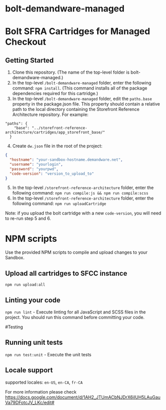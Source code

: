 # bolt-demandware-managed

# Bolt SFRA Cartridges for Managed Checkout

## Getting Started

1. Clone this repository. (The name of the top-level folder is bolt\-demandware-managed.)
2. In the top-level `/bolt-demandware-managed` folder, enter the following command: `npm install`. (This command installs all of the package dependencies required for this cartridge.)
3. In the top-level `/bolt-demandware-managed` folder, edit the `paths.base` property in the package.json file. This property should contain a relative path to the local directory containing the Storefront Reference Architecture repository. For example:

```
"paths": {
    "base": "../storefront-reference-architecture/cartridges/app_storefront_base/"
  }
```

4. Create `dw.json` file in the root of the project:

```json
{
  "hostname": "your-sandbox-hostname.demandware.net",
  "username": "yourlogin",
  "password": "yourpwd",
  "code-version": "version_to_upload_to"
}
```

5. In the top-level `/storefront-reference-architecture` folder, enter the following command: `npm run compile:js && npm run compile:scss`
6. In the top-level `/storefront-reference-architecture` folder, enter the following command: `npm run uploadCartridge`

Note: if you upload the bolt cartridge with a new `code-version`, you will need to re-run step 5 and 6.

# NPM scripts

Use the provided NPM scripts to compile and upload changes to your Sandbox.

## Upload all cartridges to SFCC instance

`npm run upload:all`

## Linting your code

`npm run lint` - Execute linting for all JavaScript and SCSS files in the project. You should run this command before committing your code.

#Testing

## Running unit tests
`npm run test:unit` - Execute the unit tests

## Locale support

supported locales: `en-US`, `en-CA`, `fr-CA`

For more information please check https://docs.google.com/document/d/1AH2_JTUmACbNJDrX6iIUH5LAuGauVa79DFotcJV_LKc/edit#